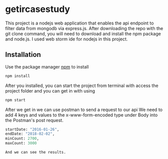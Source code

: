 # getircasestudy

This project is a nodejs web application that enables the api endpoint to filter data from mongodb via express.js.
After downloading the repo with the git clone command, you will need to download and install the npm package and node.js.
I used web storm ide for nodejs in this project.

## Installation

Use the package manager [npm](https://pip.pypa.io/en/stable/) to install
```bash
npm install
```
After you installed, you can start the project from terminal with access the project folder and you can get in with using 

```bash
npm start
```
After we get in we can use postman to send a request to our api
We need to add 4 keys and values to the x-www-form-encoded type under Body into the Postman's post request.

  ```python
  startDate: "2016-01-26",
  endDate: "2018-02-02",
  minCount: 2700,
  maxCount: 3000

And we can see the results.